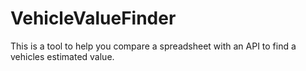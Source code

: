 # VehicleValueFinder
 This is a tool to help you compare a spreadsheet with an API to find a vehicles estimated value. 

